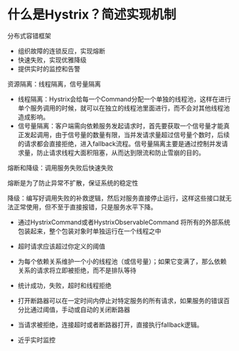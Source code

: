 
# 什么是Hystrix？简述实现机制

分布式容错框架
* 组织故障的连锁反应，实现熔断
* 快速失败，实现优雅降级
* 提供实时的监控和告警


资源隔离：线程隔离，信号量隔离
* 线程隔离：Hystrix会给每一个Command分配一个单独的线程池，这样在进行单个服务调用的时候，就可以在独立的线程池里面进行，而不会对其他线程池造成影响。
* 信号量隔离：客户端需向依赖服务发起请求时，首先要获取一个信号量才能真正发起调用，由于信号量的数量有限，当并发请求量超过信号量个数时，后续的请求都会直接拒绝，进入fallback流程。信号量隔离主要是通过控制并发请求量，防止请求线程大面积阻塞，从而达到限流和防止雪崩的目的。




熔断和降级：调用服务失败后快速失败

熔断是为了防止异常不扩散，保证系统的稳定性

降级：编写好调用失败的补救逻辑，然后对服务直接停止运行，这样这些接口就无法正常使用，但不至于直接报错，只是服务水平下降。


* 通过HystrixCommand或者HystrixObservableCommand 将所有的外部系统包装起来，整个包装对象时单独运行在一个线程之中

* 超时请求应该超过你定义的阈值

* 为每个依赖关系维护一个小的线程池（或信号量）；如果它变满了，那么依赖关系的请求将立即被拒绝，而不是排队等待

* 统计成功，失败，超时和线程拒绝

* 打开断路器可以在一定时间内停止对特定服务的所有请求，如果服务的错误百分比通过阈值，手动或自动的关闭断路器

* 当请求被拒绝，连接超时或者断路器打开，直接执行fallback逻辑。

* 近乎实时监控